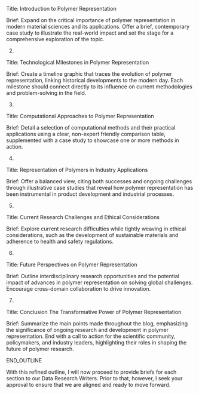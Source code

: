 Title: Introduction to Polymer Representation

Brief: Expand on the critical importance of polymer representation in modern material sciences and its applications. Offer a brief, contemporary case study to illustrate the real-world impact and set the stage for a comprehensive exploration of the topic.

2.



Title: Technological Milestones in Polymer Representation

Brief: Create a timeline graphic that traces the evolution of polymer representation, linking historical developments to the modern day. Each milestone should connect directly to its influence on current methodologies and problem-solving in the field.

3.



Title: Computational Approaches to Polymer Representation

Brief: Detail a selection of computational methods and their practical applications using a clear, non-expert friendly comparison table, supplemented with a case study to showcase one or more methods in action.

4.



Title: Representation of Polymers in Industry Applications

Brief: Offer a balanced view, citing both successes and ongoing challenges through illustrative case studies that reveal how polymer representation has been instrumental in product development and industrial processes.

5.



Title: Current Research Challenges and Ethical Considerations

Brief: Explore current research difficulties while tightly weaving in ethical considerations, such as the development of sustainable materials and adherence to health and safety regulations.

6.



Title: Future Perspectives on Polymer Representation

Brief: Outline interdisciplinary research opportunities and the potential impact of advances in polymer representation on solving global challenges. Encourage cross-domain collaboration to drive innovation.

7.



Title: Conclusion The Transformative Power of Polymer Representation

Brief: Summarize the main points made throughout the blog, emphasizing the significance of ongoing research and development in polymer representation. End with a call to action for the scientific community, policymakers, and industry leaders, highlighting their roles in shaping the future of polymer research.

END_OUTLINE

With this refined outline, I will now proceed to provide briefs for each section to our Data Research Writers. Prior to that, however, I seek your approval to ensure that we are aligned and ready to move forward.



